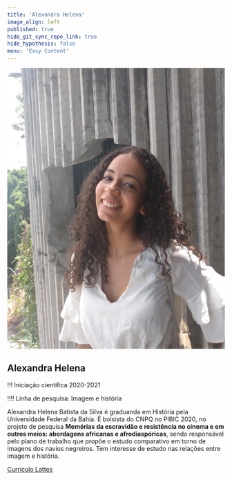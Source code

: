 ```yaml
---
title: 'Alexandra Helena'
image_align: left
published: true
hide_git_sync_repo_link: true
hide_hypothesis: false
menu: 'Easy Content'
---
```


![Fotografia de Alexandra Helena](../../imgs/AlexandraHelena.jpg?resize=400)

## Alexandra Helena 

!!! Iniciação científica 2020-2021

!!!! Linha de pesquisa: Imagem e história

Alexandra Helena Batista da Silva é graduanda em História pela Universidade Federal da Bahia. É bolsista do CNPQ no PIBIC 2020, no projeto de pesquisa **Memórias da escravidão e resistência no cinema e em outros meios: abordagens africanas e afrodiaspóricas**, sendo responsável pelo plano de trabalho que propõe o estudo comparativo em torno de imagens dos navios negreiros. Tem interesse de estudo nas relações entre imagem e história. 

[Currículo Lattes](http://lattes.cnpq.br/2627507130843194?classes=btn,btn-primary,btn-lg&target=_blank)